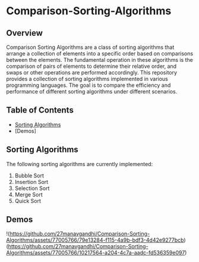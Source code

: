 # Comparison-Sorting-Algorithms

## Overview
Comparison Sorting Algorithms are a class of sorting algorithms that arrange a collection of elements into a specific order based on comparisons between the elements. The fundamental operation in these algorithms is the comparison of pairs of elements to determine their relative order, and swaps or other operations are performed accordingly. This repository provides a collection of sorting algorithms implemented in various programming languages. The goal is to compare the efficiency and performance of different sorting algorithms under different scenarios.

## Table of Contents

- [Sorting Algorithms](#sorting-algorithms)
- [Demos]

## Sorting Algorithms

The following sorting algorithms are currently implemented:

1. Bubble Sort
2. Insertion Sort
3. Selection Sort
4. Merge Sort
5. Quick Sort


## Demos


!(https://github.com/27manavgandhi/Comparison-Sorting-Algorithms/assets/77005766/79e13284-f115-4a9b-bdf3-4d42e9277bcb)
(https://github.com/27manavgandhi/Comparison-Sorting-Algorithms/assets/77005766/10217564-a204-4c7a-aadc-fd536359e097)






